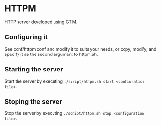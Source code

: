 # HTTPM

HTTP server developed using GT.M.

## Configuring it

See conf/httpm.conf and modify it to suits your needs, or copy, modify, and specify it as the second argument to httpm.sh.

## Starting the server

Start the server by executing `./script/httpm.sh start <confiuration file>`.

## Stoping the server

Stop the server by executing `./script/httpm.sh stop <configuration file>`.

